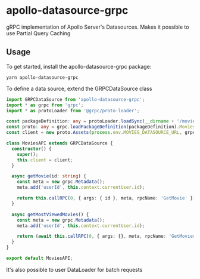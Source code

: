 # apollo-datasource-grpc
gRPC implementation of Apollo Server's Datasources. Makes it possible to use Partial Query Caching

## Usage

To get started, install the apollo-datasource-grpc package:

```
yarn apollo-datasource-grpc
```
To define a data source, extend the GRPCDataSource class 

```ts
import GRPCDataSource from 'apollo-datasource-grpc';
import * as grpc from 'grpc';
import * as protoLoader from '@grpc/proto-loader';

const packageDefinition: any = protoLoader.loadSync(__dirname + '/movies.proto');
const proto: any = grpc.loadPackageDefinition(packageDefinition).Movies;
const client = new proto.Assets(process.env.MOVIES_DATASOURCE_URL, grpc.credentials.createInsecure());

class MoviesAPI extends GRPCDataSource {
  constructor() {
    super();
    this.client = client;
  }

  async getMovie(id: string) {
    const meta = new grpc.Metadata();
    meta.add('userId', this.context.currentUser.id);

    return this.callRPC(0, { args: { id }, meta, rpcName: 'GetMovie' });
  }

  async getMostViewedMovies() {
    const meta = new grpc.Metadata();
    meta.add('userId', this.context.currentUser.id);

    return (await this.callRPC(0, { args: {}, meta, rpcName: 'GetMovies' }) as any).movies;
  }
}

export default MoviesAPI;
```

It's also possible to user DataLoader for batch requests
